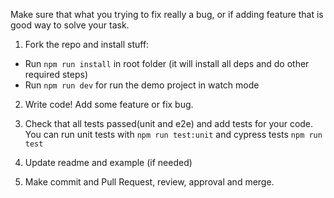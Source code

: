 Make sure that what you trying to fix really a bug, or if adding feature that is good way to solve your task.

1. Fork the repo and install stuff:

- Run `npm run install` in root folder (it will install all deps and do other required steps)
- Run `npm run dev` for run the demo project in watch mode

2. Write code! Add some feature or fix bug.

3. Check that all tests passed(unit and e2e) and add tests for your code.
You can run unit tests with `npm run test:unit` and cypress tests `npm run test`

4. Update readme and example (if needed)

5. Make commit and Pull Request, review, approval and merge.
